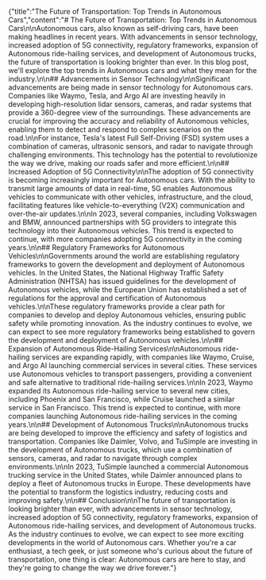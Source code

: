 {"title":"The Future of Transportation: Top Trends in Autonomous Cars","content":"# The Future of Transportation: Top Trends in Autonomous Cars\n\nAutonomous cars, also known as self-driving cars, have been making headlines in recent years. With advancements in sensor technology, increased adoption of 5G connectivity, regulatory frameworks, expansion of Autonomous ride-hailing services, and development of Autonomous trucks, the future of transportation is looking brighter than ever. In this blog post, we'll explore the top trends in Autonomous cars and what they mean for the industry.\n\n## Advancements in Sensor Technology\n\nSignificant advancements are being made in sensor technology for Autonomous cars. Companies like Waymo, Tesla, and Argo AI are investing heavily in developing high-resolution lidar sensors, cameras, and radar systems that provide a 360-degree view of the surroundings. These advancements are crucial for improving the accuracy and reliability of Autonomous vehicles, enabling them to detect and respond to complex scenarios on the road.\n\nFor instance, Tesla's latest Full Self-Driving (FSD) system uses a combination of cameras, ultrasonic sensors, and radar to navigate through challenging environments. This technology has the potential to revolutionize the way we drive, making our roads safer and more efficient.\n\n## Increased Adoption of 5G Connectivity\n\nThe adoption of 5G connectivity is becoming increasingly important for Autonomous cars. With the ability to transmit large amounts of data in real-time, 5G enables Autonomous vehicles to communicate with other vehicles, infrastructure, and the cloud, facilitating features like vehicle-to-everything (V2X) communication and over-the-air updates.\n\nIn 2023, several companies, including Volkswagen and BMW, announced partnerships with 5G providers to integrate this technology into their Autonomous vehicles. This trend is expected to continue, with more companies adopting 5G connectivity in the coming years.\n\n## Regulatory Frameworks for Autonomous Vehicles\n\nGovernments around the world are establishing regulatory frameworks to govern the development and deployment of Autonomous vehicles. In the United States, the National Highway Traffic Safety Administration (NHTSA) has issued guidelines for the development of Autonomous vehicles, while the European Union has established a set of regulations for the approval and certification of Autonomous vehicles.\n\nThese regulatory frameworks provide a clear path for companies to develop and deploy Autonomous vehicles, ensuring public safety while promoting innovation. As the industry continues to evolve, we can expect to see more regulatory frameworks being established to govern the development and deployment of Autonomous vehicles.\n\n## Expansion of Autonomous Ride-Hailing Services\n\nAutonomous ride-hailing services are expanding rapidly, with companies like Waymo, Cruise, and Argo AI launching commercial services in several cities. These services use Autonomous vehicles to transport passengers, providing a convenient and safe alternative to traditional ride-hailing services.\n\nIn 2023, Waymo expanded its Autonomous ride-hailing service to several new cities, including Phoenix and San Francisco, while Cruise launched a similar service in San Francisco. This trend is expected to continue, with more companies launching Autonomous ride-hailing services in the coming years.\n\n## Development of Autonomous Trucks\n\nAutonomous trucks are being developed to improve the efficiency and safety of logistics and transportation. Companies like Daimler, Volvo, and TuSimple are investing in the development of Autonomous trucks, which use a combination of sensors, cameras, and radar to navigate through complex environments.\n\nIn 2023, TuSimple launched a commercial Autonomous trucking service in the United States, while Daimler announced plans to deploy a fleet of Autonomous trucks in Europe. These developments have the potential to transform the logistics industry, reducing costs and improving safety.\n\n## Conclusion\n\nThe future of transportation is looking brighter than ever, with advancements in sensor technology, increased adoption of 5G connectivity, regulatory frameworks, expansion of Autonomous ride-hailing services, and development of Autonomous trucks. As the industry continues to evolve, we can expect to see more exciting developments in the world of Autonomous cars. Whether you're a car enthusiast, a tech geek, or just someone who's curious about the future of transportation, one thing is clear: Autonomous cars are here to stay, and they're going to change the way we drive forever."}